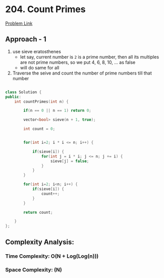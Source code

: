 # 204. Count Primes

[Problem Link](https://leetcode.com/problems/count-primes/)

## Approach - 1

1. use sieve eratosthenes
   - let say, current number is `2` is a prime number, then all its multiples are not prime numbers, so we put 4, 6, 8, 10, ... as false
   - will do same for all
2. Traverse the seive and count the number of prime numbers till that number

```c++

class Solution {
public:
    int countPrimes(int n) {

        if(n == 0 || n == 1) return 0;

        vector<bool> sieve(n + 1, true);

        int count = 0;


        for(int i=2; i * i <= n; i++) {

            if(sieve[i]) {
                for(int j = i * i; j <= n; j += i) {
                    sieve[j] = false;
                }
            }
        }

        for(int i=2; i<n; i++) {
            if(sieve[i]) {
                count++;
            }
        }

        return count;

    }
};

```

## Complexity Analysis:

### Time Complexity: O(N + Log(Log(n)))

### Space Complexity: (N)
